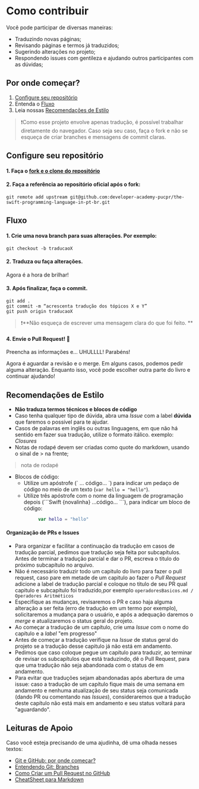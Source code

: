 # Como contribuir

Você pode participar de diversas maneiras: 
* Traduzindo novas páginas;
* Revisando páginas e termos já traduzidos;
* Sugerindo alterações no projeto;
* Respondendo issues com gentileza e ajudando outros participantes com as dúvidas;

## Por onde começar? 

1. [Configure seu repositório](#configure-seu-repositório)
2. Entenda o [Fluxo](#fluxo)
3. Leia nossas [Recomendações de Estilo](#recomendações-de-estilo)

>❗️Como esse projeto envolve apenas tradução, é possível trabalhar diretamente do navegador. Caso seja seu caso, faça o fork e não se esqueça de criar branches e mensagens de commit claras.

## Configure seu repositório

#### 1. Faça o [fork e o clone do repositório](http://gabsferreira.com/forkando-e-clonando-um-repositorio-no-github/)


#### 2. Faça a referência ao repositório oficial após o fork:

```
git remote add upstream git@github.com:developer-academy-pucpr/the-swift-programming-language-in-pt-br.git
```

## Fluxo

#### 1. Crie uma nova branch para suas alterações. Por exemplo: 

```
git checkout -b traducaoX
```

#### 2. Traduza ou faça alterações. 

Agora é a hora de brilhar! 


#### 3. Após finalizar, faça o commit. 


```
git add . 
git commit -m “acrescenta tradução dos tópicos X e Y”
git push origin traducaoX
``` 
>❗️**Não esqueça de escrever uma mensagem clara do que foi feito. **


#### 4. Envie o Pull Request! 🎉

Preencha as informações e… UHULLLL! Parabéns!

Agora é aguardar a revisão e o merge. Em alguns casos, podemos pedir alguma alteração. Enquanto isso, você pode escolher outra parte do livro e continuar ajudando! 


## Recomendações de Estilo 
- **Não traduza termos técnicos e blocos de código**
- Caso tenha qualquer tipo de dúvida, abra uma *Issue* com a label **dúvida**  que faremos o possível para te ajudar.
- Casos de palavras em inglês ou outras linguagens, em que não há sentido em fazer sua tradução, utilize o formato itálico. exemplo: *Closures*
- Notas de rodapé devem ser criadas como quote do markdown, usando o sinal de > na frente;
> nota de rodapé
- Blocos de código:
    - Utilize um apóstrofe (\` ... código... \`) para indicar um pedaço de código no meio de um texto (`var hello = "hello"`).
    - Utilize três apóstrofe com o nome da linguagem de programação depois (\`\`\`Swift  {novalinha} ...código... \`\`\`), para indicar um bloco de código:
```Swift
            var hello = "hello"
```
#### Organização de PRs e Issues
- Para organizar e facilitar a continuação da tradução em casos de tradução parcial, pedimos que tradução seja feita por subcapítulos. Antes de terminar a tradução parcial e dar o PR, escreva o titulo do próximo subcapítulo no arquivo.
- Não é necessário traduzir todo um capitulo do livro para fazer o pull request, caso pare em metade  de um capitulo ao fazer o *Pull Request* adicione a label de tradução parcial e coloque no titulo de seu PR qual capitulo e subcapítulo foi traduzido,por exemplo `operadoresBasicos.md / Operadores Aritméticos`
- Especifique as mudanças, revisaremos o PR e caso haja alguma alteração a ser feita (erro de tradução em um termo por exemplo), solicitaremos a mudança para o usuário, e após a adequação daremos o *merge* e atualizaremos o status geral do projeto.
- Ao começar a tradução de um capítulo, crie uma *Issue* com o nome do capítulo e a *label* "em progresso"
- Antes de começar a tradução verifique na *Issue* de status geral do projeto se a tradução desse capitulo já não está em andamento.
- Pedimos que caso coloque pegue um capítulo para traduzir, ao terminar de revisar os subcapítulos que está traduzindo, dê o Pull Request, para que uma tradução não seja abandonada com o status de em andamento.
- Para evitar que traduções sejam abandonadas após abertura de uma issue: caso a tradução de um capítulo fique mais de uma semana em andamento e nenhuma atualização de seu status seja comunicada (dando PR ou comentando nas *Issues*), consideraremos que a tradução deste capítulo não está mais em andamento e seu status voltará para "aguardando".

### 

## Leituras de Apoio  
Caso você esteja precisando de uma ajudinha, dê uma olhada nesses textos: 

- [Git e GitHub: por onde começar?](https://medium.com/reprogramabr/git-e-github-por-onde-começar-ca88a783c223)
- [Entendendo Git: Branches](https://medium.com/@Juliobguedes/entendendo-git-branches-parte-2-3778f4258843)
- [Como Criar um Pull Request no GitHub](https://www.digitalocean.com/community/tutorials/como-criar-um-pull-request-no-github-pt) 
- [CheatSheet para Markdown](https://github.com/adam-p/markdown-here/wiki/Markdown-Cheatsheet#headers)


